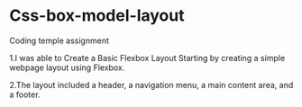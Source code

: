 # Css-box-model-layout
Coding temple assignment 

1.I was able to Create a Basic Flexbox Layout Starting by creating a simple webpage layout using Flexbox. 

2.The layout included a header, a navigation menu, a main content area, and a footer.
